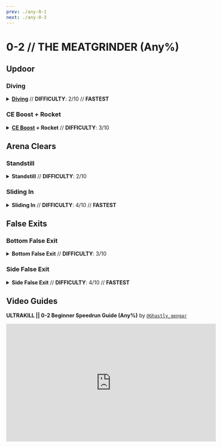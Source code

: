 ```yaml
---
prev: ./any-0-1
next: ./any-0-3
---
```


# 0-2 // THE MEATGRINDER (Any%)

## Updoor

<div class="hidden-header">

### Diving

</div>

<details class="easy">
    <summary>
        <a href="/speedrun-tech#dives"><b>Diving</b></a> // <b>DIFFICULTY</b>: 2/10 // <b>FASTEST</b>
    </summary>
    <p>
        Choose to either <a href="/speedrun-tech#slam-store">Slam Store</a> on either the <b>left or right side</b> of the wall, then place oil down with the Firestarter Rocket Launcher on the opposite side you chose.
    </p>
    <div class="tips">
        <div class="tips-header">
            <i class="fa-solid fa-circle-exclamation"></i>
            Note
        </div>
        The left side is <b>more optimal</b>, however use whatever you feel is more comfortable, as unless you're attempting to go as fast as possible, it shouldn't matter all that much.
    </div>
    <p>
        Do a slam store on the side you chose, then slide <b>directionally</b> out of the entrance (<i>so you get around the cerb statue</i>). Once in contact with the floor, slide into the arena then go straight towards the glass on the right side,  align yourself with the following spots below, then do a <a href="/speedrun-tech#dives">Dive</a>.
    </p>
    <img
        class="image"
        src="https://i.imgur.com/zJo15ri.png"
        width="350"
    ></img>
    <img
        class="image"
        src="https://i.imgur.com/4vB4DLx.png"
        width="350"
        style="float:right"
    ></img>
    <br />
    <br />
    <video width="735" height="auto" loop controls muted>
        <source src="https://i.imgur.com/MANUcXe.mp4" type="video/mp4">
    </video>
</details>

<div class="hidden-header">

### CE Boost + Rocket

</div>

<details class="easy">
    <summary>
        <a href="/speedrun-tech#ce-boost-core-eject-boost"><b>CE Boost</b></a><b> + Rocket</b> // <b>DIFFICULTY</b>: 3/10
    </summary>
    <p>
        Choose to either <a href="/speedrun-tech#slam-store">Slam Store</a> on either the <b>left or right side</b> of the wall, then place oil down with the Firestarter Rocket Launcher on the opposite side you chose.
    </p>
    <p>
        Do a slam store on the side you chose, then slide <b>directionally</b> out of the entrance (<i>so you get around the cerb statue</i>). Once in contact with the floor, slide into the arena till you're at the second door, then do a <a href="/speedrun-tech#ce-boost-core-eject-boost">CE Boost</a> (<i>ideally backwards</i>) and rocket up once you've reached the top of the first door.
    </p>
    <video width="735" height="auto" loop controls muted>
        <source src="https://i.imgur.com/9BbvidI.mp4" type="video/mp4">
    </video>
</details>

## Arena Clears

<div class="hidden-header">

### Standstill

</div>

<details class="easy">
    <summary>
        <b>Standstill</b> // <b>DIFFICULTY</b>: 2/10
    </summary>
    <p>
        Once you're out-of-bound, do an <a href="/speedrun-tech#ub-ultraboost">UB (Ultraboost)</a> towards the arena. While you're flying over, switch to your Overheat Sawblade and start shooting the primary fire to charge up the alternate fire.
    </p>
    <p>
        After you've made it to the arena, slam down and open the arena door. Enter in, then look to the left or right side and place your overheat in either of the following spots below.
    </p>
    <img
        class="image"
        src="https://i.imgur.com/mTcJCnp.png"
        width="350"
    ></img>
    <img
        class="image"
        src="https://i.imgur.com/xqTAXb0.png"
        width="350"
        style="float:right"
    ></img>
    <p>
        Once your overheat is placed, do a <a href="/speedrun-tech#de-dash-extension">Dash Extension</a> to get to the end of the arena, then start spamming Attractor Sawblades with its primary fire until you kill the 2 Strays that spawn at the end of the arena.
    </p>
    <video width="735" height="auto" loop controls muted>
        <source src="https://i.imgur.com/LdVoi9a.mp4" type="video/mp4">
    </video>
</details>

<div class="hidden-header">

### Sliding In

</div>

<details class="medium">
    <summary>
        <b>Sliding In</b> // <b>DIFFICULTY</b>: 4/10 // <b>FASTEST</b>
    </summary>
    <p>
        Once you're out-of-bound, do an <a href="/speedrun-tech#ub-ultraboost">UB (Ultraboost)</a> towards the arena. While you're flying over, switch to your Overheat Sawblade and start shooting the primary fire to charge up the alternate fire.
    </p>
    <p>
        After you've made it near the arena spot, slam down near the arena door, then slide <b>DIRECTIONALLY</b> to one of the sides to avoid dying to one of the crushers in the middle of the room.
    </p>
    <img
        class="image"
        src="https://i.imgur.com/dlQ44lD.png"
        width="735"
    ></img>
    <p>
        Then, once you're at the end of the arena, throw an oversaw at one of the following spots below (<i>depending on which side you're facing</i>). Once thrown, start throwing Attractor Sawblades in front of you (<i>where the two Strays would spawn</i>), then stop once they've died.
    </p>
    <img
        class="image"
        src="https://i.imgur.com/vcGdj1q.png"
        width="350"
    ></img>
    <img
        class="image"
        src="https://i.imgur.com/vBD3Fld.png"
        width="350"
        style="float:right"
    ></img>
    <br />
    <br />
    <video width="735" height="auto" loop controls muted>
        <source src="https://i.imgur.com/tU3zTyX.mp4" type="video/mp4">
    </video>
</details>

## False Exits

<div class="hidden-header">

### Bottom False Exit

</div>

<details class="easy">
    <summary>
        <b>Bottom False Exit</b> // <b>DIFFICULTY</b>: 3/10
    </summary>
    <p>
        Start off by doing a <a href="/speedrun-tech#ub-ultraboost">UB (Ultraboost)</a> after clipping out updoor, making <b>sure</b> your direction is going near / towards the arena..
    </p>
    <p>
        Once you're <b>near</b> (too close and it loads in with you in it) the door, slam down into the tiny area shown below, as this is required to load the exit from out-of-bound.
    </p>
    <img
        class="image"
        src="https://i.imgur.com/fib3cZK.png"
        width="735"
    ></img>
    <p>
        Dash over <b>DIAGONALLY</b> to the corner then slam down. As you're falling, do a <a href="/speedrun-tech#rocket-ride">Rocket Ride</a> and then go towards the bottom of the exit in order to false exit.
    </p>
    <video width="735" height="auto" loop controls muted>
        <source src="https://i.imgur.com/qI08NQS.mp4" type="video/mp4">
    </video>
</details>

<div class="hidden-header">

### Side False Exit

</div>

<details class="medium">
    <summary>
        <b>Side False Exit</b> // <b>DIFFICULTY</b>: 4/10 // <b>FASTEST</b>
    </summary>
    <br />
    <div class="warning">
        <div class="warning-header">
            <i class="fa-solid fa-circle-exclamation"></i>
            Note
        </div>
        Hitting the side of the false exit is, unfortunately, RNG-dependent. Do not expect to hit it consistently, however it does not play into the difficulty of this strat.
    </div>
    <p>
        Start off by doing a <a href="/speedrun-tech#ub-ultraboost">UB (Ultraboost)</a> after clipping out updoor, making <b>sure</b> your direction is going near / towards the arena..
    </p>
    <p>
        Once you're <b>near</b> (too close and it loads in with you in it) the door, slam down into the tiny area shown below, as this is required to load the exit from out-of-bound.
    </p>
    <img
        class="image"
        src="https://i.imgur.com/fib3cZK.png"
        width="735"
    ></img>
    <p>
        Dash over <b>DIAGONALLY</b> to the corner then slam down. As you're falling, do a <a href="/speedrun-tech#rocket-ride">Rocket Ride</a>, then go towards the corner of the exit and dash as soon as you're at it.
    </p>
    <video width="735" height="auto" loop controls muted>
        <source src="https://i.imgur.com/fN9XN6c.mp4" type="video/mp4">
    </video>
</details>

## Video Guides
<b>ULTRAKILL || 0-2 Beginner Speedrun Guide (Any%)</b> by <a href="https://www.youtube.com/@ghastly_gengar/videos"><code>@Ghastly_gengar</code></a>
<iframe width="560" height="315" src="https://www.youtube.com/embed/6cRiQU91Wgc" frameborder="0" allow="accelerometer; autoplay; clipboard-write; encrypted-media; gyroscope; picture-in-picture" allowfullscreen></iframe>
